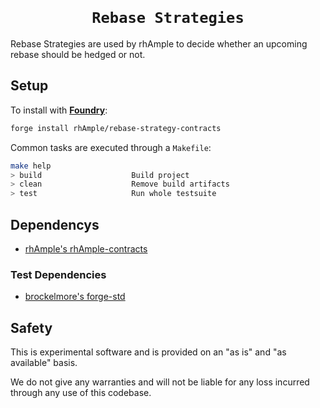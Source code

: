 <h1 align=center><code>
Rebase Strategies
</code></h1>

Rebase Strategies are used by rhAmple to decide whether an upcoming rebase
should be hedged or not.


## Setup

To install with [**Foundry**](https://github.com/gakonst/foundry):
```sh
forge install rhAmple/rebase-strategy-contracts
```

Common tasks are executed through a `Makefile`:
```sh
make help
> build                    Build project
> clean                    Remove build artifacts
> test                     Run whole testsuite
```


## Dependencys

- [rhAmple's rhAmple-contracts](https://github.com/rhAmple/rhAmple-contracts)

### Test Dependencies

- [brockelmore's forge-std](https://github.com/brockelmore/forge-std)


## Safety

This is experimental software and is provided on an "as is" and
"as available" basis.

We do not give any warranties and will not be liable for any loss incurred
through any use of this codebase.
